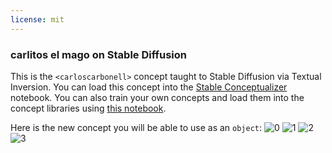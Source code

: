 ```yaml
---
license: mit
---
```

### carlitos el mago on Stable Diffusion
This is the `<carloscarbonell>` concept taught to Stable Diffusion via Textual Inversion. You can load this concept into the [Stable Conceptualizer](https://colab.research.google.com/github/huggingface/notebooks/blob/main/diffusers/stable_conceptualizer_inference.ipynb) notebook. You can also train your own concepts and load them into the concept libraries using [this notebook](https://colab.research.google.com/github/huggingface/notebooks/blob/main/diffusers/sd_textual_inversion_training.ipynb).

Here is the new concept you will be able to use as an `object`:
![<carloscarbonell> 0](https://huggingface.co/sd-concepts-library/carlitos-el-mago/resolve/main/concept_images/2.jpeg)
![<carloscarbonell> 1](https://huggingface.co/sd-concepts-library/carlitos-el-mago/resolve/main/concept_images/0.jpeg)
![<carloscarbonell> 2](https://huggingface.co/sd-concepts-library/carlitos-el-mago/resolve/main/concept_images/1.jpeg)
![<carloscarbonell> 3](https://huggingface.co/sd-concepts-library/carlitos-el-mago/resolve/main/concept_images/3.jpeg)

